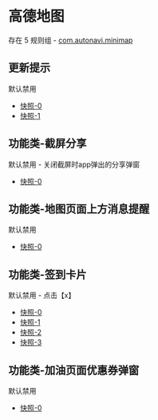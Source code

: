 # 高德地图

存在 5 规则组 - [com.autonavi.minimap](/src/apps/com.autonavi.minimap.ts)

## 更新提示

默认禁用

- [快照-0](https://i.gkd.li/import/13379094)
- [快照-1](https://i.gkd.li/import/13379426)

## 功能类-截屏分享

默认禁用 - 关闭截屏时app弹出的分享弹窗

- [快照-0](https://i.gkd.li/import/13473388)

## 功能类-地图页面上方消息提醒

默认禁用

- [快照-0](https://i.gkd.li/import/12642830)

## 功能类-签到卡片

默认禁用 - 点击【x】

- [快照-0](https://i.gkd.li/import/12642842)
- [快照-1](https://i.gkd.li/import/12642845)
- [快照-2](https://i.gkd.li/import/12818770)
- [快照-3](https://i.gkd.li/import/13764540)

## 功能类-加油页面优惠券弹窗

默认禁用

- [快照-0](https://i.gkd.li/import/12642857)
